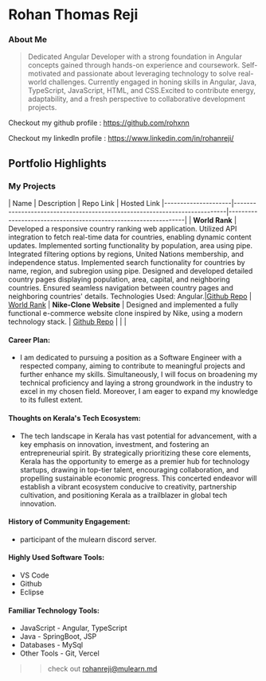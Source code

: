# Rohan Thomas Reji

### About Me

> Dedicated Angular Developer with a strong foundation in Angular concepts gained through hands-on experience and coursework. Self-motivated 
and passionate about leveraging technology to solve real-world challenges. Currently engaged in honing skills in Angular, Java, TypeScript, 
JavaScript, HTML, and CSS.Excited to contribute energy, adaptability, and a fresh perspective to collaborative development projects.

Checkout my github profile : https://github.com/rohxnn

Checkout my linkedln profile : https://www.linkedin.com/in/rohanreji/

## Portfolio Highlights

### My Projects

| Name                | Description                                                                                      | Repo Link                                                      | Hosted Link
|---------------------|---------------------------------------------------------------------------|----------------------------------------------------------------|
| **World Rank**         | Developed a responsive country ranking web application. Utilized API integration to fetch real-time data for countries, enabling dynamic content updates. Implemented sorting functionality by population, area using pipe. Integrated filtering options by regions, United Nations membership, and independence status. Implemented search functionality for countries by name, region, and subregion using pipe. Designed and developed detailed country pages displaying population, area, capital, and neighboring countries. Ensured seamless navigation between country pages and neighboring countries' details. Technologies Used: Angular.|[Github Repo](https://github.com/rohxnn/world-rank)            | [World Rank]( https://world-rank-rose-five.vercel.app/world-rank)
| **Nike-Clone Website**          | Designed and implemented a fully functional e-commerce website clone inspired by Nike, using a modern technology stack.                                             | [Github Repo](https://github.com/rohxnn/NIke-Application)            |                                         |           |



#### Career Plan:

- I am dedicated to pursuing a position as a Software Engineer with a respected company, aiming to contribute to meaningful projects and further enhance my skills. Simultaneously, I will focus on broadening my technical proficiency and laying a strong groundwork in the industry to excel in my chosen field. Moreover, I am eager to expand my knowledge to its fullest extent.

#### Thoughts on Kerala's Tech Ecosystem:

- The tech landscape in Kerala has vast potential for advancement, with a key emphasis on innovation, investment, and fostering an entrepreneurial spirit. By strategically prioritizing these core elements, Kerala has the opportunity to emerge as a premier hub for technology startups, drawing in top-tier talent, encouraging collaboration, and propelling sustainable economic progress. This concerted endeavor will establish a vibrant ecosystem conducive to creativity, partnership cultivation, and positioning Kerala as a trailblazer in global tech innovation.

#### History of Community Engagement:

-  participant of the mulearn discord server.

#### Highly Used Software Tools:

- VS Code
- Github
- Eclipse

#### Familiar Technology Tools:

- JavaScript - Angular, TypeScript
- Java - SpringBoot, JSP
- Databases - MySql 
- Other Tools - Git, Vercel
  
>> check out [rohanreji@mulearn.md](https://app.mulearn.org/profile/rohanreji@mulearn)


